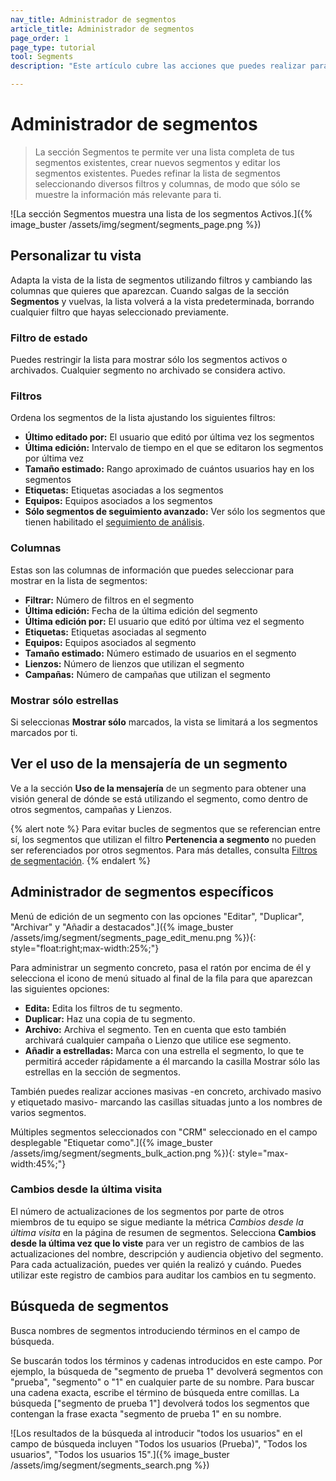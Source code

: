 ```yaml
---
nav_title: Administrador de segmentos
article_title: Administrador de segmentos
page_order: 1
page_type: tutorial
tool: Segments
description: "Este artículo cubre las acciones que puedes realizar para gestionar tus segmentos, como filtrar una lista de segmentos, crear segmentos y editar segmentos."

---
```


# Administrador de segmentos

> La sección Segmentos te permite ver una lista completa de tus segmentos existentes, crear nuevos segmentos y editar los segmentos existentes. Puedes refinar la lista de segmentos seleccionando diversos filtros y columnas, de modo que sólo se muestre la información más relevante para ti.

\![La sección Segmentos muestra una lista de los segmentos Activos.]({% image_buster /assets/img/segment/segments_page.png %})

## Personalizar tu vista

Adapta la vista de la lista de segmentos utilizando filtros y cambiando las columnas que quieres que aparezcan. Cuando salgas de la sección **Segmentos** y vuelvas, la lista volverá a la vista predeterminada, borrando cualquier filtro que hayas seleccionado previamente.

### Filtro de estado

Puedes restringir la lista para mostrar sólo los segmentos activos o archivados. Cualquier segmento no archivado se considera activo.

### Filtros

Ordena los segmentos de la lista ajustando los siguientes filtros:
- **Último editado por:** El usuario que editó por última vez los segmentos
- **Última edición:** Intervalo de tiempo en el que se editaron los segmentos por última vez
- **Tamaño estimado:** Rango aproximado de cuántos usuarios hay en los segmentos
- **Etiquetas:** Etiquetas asociadas a los segmentos
- **Equipos:** Equipos asociados a los segmentos
- **Sólo segmentos de seguimiento avanzado:** Ver sólo los segmentos que tienen habilitado el [seguimiento de análisis]({{site.baseurl}}/user_guide/data_and_analytics/tracking/segment_analytics_tracking#segment-analytics-tracking).

### Columnas

Estas son las columnas de información que puedes seleccionar para mostrar en la lista de segmentos:
- **Filtrar:** Número de filtros en el segmento
- **Última edición:** Fecha de la última edición del segmento
- **Última edición por:** El usuario que editó por última vez el segmento
- **Etiquetas:** Etiquetas asociadas al segmento
- **Equipos:** Equipos asociados al segmento
- **Tamaño estimado:** Número estimado de usuarios en el segmento
- **Lienzos:** Número de lienzos que utilizan el segmento
- **Campañas:** Número de campañas que utilizan el segmento

### Mostrar sólo estrellas

Si seleccionas **Mostrar sólo** marcados, la vista se limitará a los segmentos marcados por ti.

## Ver el uso de la mensajería de un segmento

Ve a la sección **Uso de la mensajería** de un segmento para obtener una visión general de dónde se está utilizando el segmento, como dentro de otros segmentos, campañas y Lienzos.

{% alert note %}
Para evitar bucles de segmentos que se referencian entre sí, los segmentos que utilizan el filtro **Pertenencia a segmento** no pueden ser referenciados por otros segmentos. Para más detalles, consulta [Filtros de segmentación]({{site.baseurl}}/user_guide/engagement_tools/segments/segmentation_filters/).
{% endalert %}

## Administrador de segmentos específicos

Menú de edición de un segmento con las opciones "Editar", "Duplicar", "Archivar" y "Añadir a destacados".]({% image_buster /assets/img/segment/segments_page_edit_menu.png %}){: style="float:right;max-width:25%;"}

Para administrar un segmento concreto, pasa el ratón por encima de él y selecciona el icono de menú situado al final de la fila para que aparezcan las siguientes opciones:
- **Edita:** Edita los filtros de tu segmento.
- **Duplicar:** Haz una copia de tu segmento.
- **Archivo:** Archiva el segmento. Ten en cuenta que esto también archivará cualquier campaña o Lienzo que utilice ese segmento.
- **Añadir a estrelladas:** Marca con una estrella el segmento, lo que te permitirá acceder rápidamente a él marcando la casilla Mostrar sólo las estrellas en la sección de segmentos.
 
También puedes realizar acciones masivas -en concreto, archivado masivo y etiquetado masivo- marcando las casillas situadas junto a los nombres de varios segmentos.

Múltiples segmentos seleccionados con "CRM" seleccionado en el campo desplegable "Etiquetar como".]({% image_buster /assets/img/segment/segments_bulk_action.png %}){: style="max-width:45%;"}

### Cambios desde la última visita

El número de actualizaciones de los segmentos por parte de otros miembros de tu equipo se sigue mediante la métrica *Cambios desde la última visita* en la página de resumen de segmentos. Selecciona **Cambios desde la última vez que lo viste** para ver un registro de cambios de las actualizaciones del nombre, descripción y audiencia objetivo del segmento. Para cada actualización, puedes ver quién la realizó y cuándo. Puedes utilizar este registro de cambios para auditar los cambios en tu segmento.

## Búsqueda de segmentos
Busca nombres de segmentos introduciendo términos en el campo de búsqueda. 

Se buscarán todos los términos y cadenas introducidos en este campo. Por ejemplo, la búsqueda de "segmento de prueba 1" devolverá segmentos con "prueba", "segmento" o "1" en cualquier parte de su nombre. Para buscar una cadena exacta, escribe el término de búsqueda entre comillas. La búsqueda ["segmento de prueba 1"] devolverá todos los segmentos que contengan la frase exacta "segmento de prueba 1" en su nombre.

\![Los resultados de la búsqueda al introducir "todos los usuarios" en el campo de búsqueda incluyen "Todos los usuarios (Prueba)", "Todos los usuarios", "Todos los usuarios 15".]({% image_buster /assets/img/segment/segments_search.png %})

